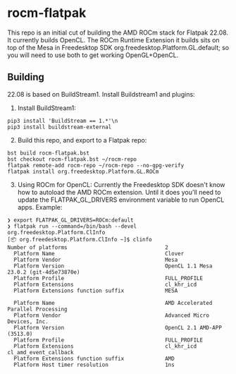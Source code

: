 

rocm-flatpak
============

This repo is an initial cut of building the AMD ROCm stack for
Flatpak 22.08.  It currently builds OpenCL. The ROCm Runtime
Extension it builds sits on top of the Mesa in Freedesktop SDK
org.freedesktop.Platform.GL.default; so you will need to use both to
get working OpenGL+OpenCL.

Building
--------

22.08 is based on BuildStream1. Install Buildstream1 and plugins:
1. Install BuildStream1:
```
pip3 install 'BuildStream == 1.*'\n
pip3 install buildstream-external
```
2. Build this repo, and export to a Flatpak repo:
```
bst build rocm-flatpak.bst
bst checkout rocm-flatpak.bst ~/rocm-repo
flatpak remote-add rocm-repo ~/rocm-repo --no-gpg-verify
flatpak install org.freedesktop.Platform.GL.ROCm
```

3. Using ROCm for OpenCL:
Currently the Freedesktop SDK doesn't know how to autoload the AMD ROCm
extension. Until it does you'll need to update the FLATPAK_GL_DRIVERS
environment variable to run OpenCL apps. Example:
```
❯ export FLATPAK_GL_DRIVERS=ROCm:default
❯ flatpak run --command=/bin/bash --devel org.freedesktop.Platform.ClInfo
[📦 org.freedesktop.Platform.ClInfo ~]$ clinfo
Number of platforms                               2
  Platform Name                                   Clover
  Platform Vendor                                 Mesa
  Platform Version                                OpenCL 1.1 Mesa 23.0.2 (git-4d5e73870e)
  Platform Profile                                FULL_PROFILE
  Platform Extensions                             cl_khr_icd
  Platform Extensions function suffix             MESA

  Platform Name                                   AMD Accelerated Parallel Processing
  Platform Vendor                                 Advanced Micro Devices, Inc.
  Platform Version                                OpenCL 2.1 AMD-APP (3513.0)
  Platform Profile                                FULL_PROFILE
  Platform Extensions                             cl_khr_icd cl_amd_event_callback
  Platform Extensions function suffix             AMD
  Platform Host timer resolution                  1ns
```
